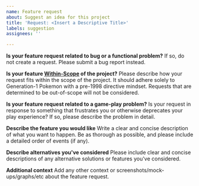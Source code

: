```yaml
---
name: Feature request
about: Suggest an idea for this project
title: 'Request: <Insert a Descriptive Title>'
labels: suggestion
assignees: ''

---
```


**Is your feature request related to bug or a functional problem?**
If so, do not create a request. Please submit a bug report instead.

**Is your feature [Within-Scope](https://github.com/jojobear13/shinpokered/blob/master/README.md#will-not-implement--out-of-scope) of the project?**
Please describe how your request fits within the scope of the project. It should adhere solely to Generation-1 Pokemon with a pre-1998 directive mindset. Requests that are determined to be out-of-scope will not be considered.

**Is your feature request related to a game-play problem?**
Is your request in response to something that frustrates you or otherwise deprecates your play experience? If so, please describe the problem in detail.

**Describe the feature you would like**
Write a clear and concise description of what you want to happen. Be as thorough as possible, and please include a detailed order of events (if any).

**Describe alternatives you've considered**
Please include clear and concise descriptions of any alternative solutions or features you've considered.

**Additional context**
Add any other context or screenshots/mock-ups/graphs/etc about the feature request.
